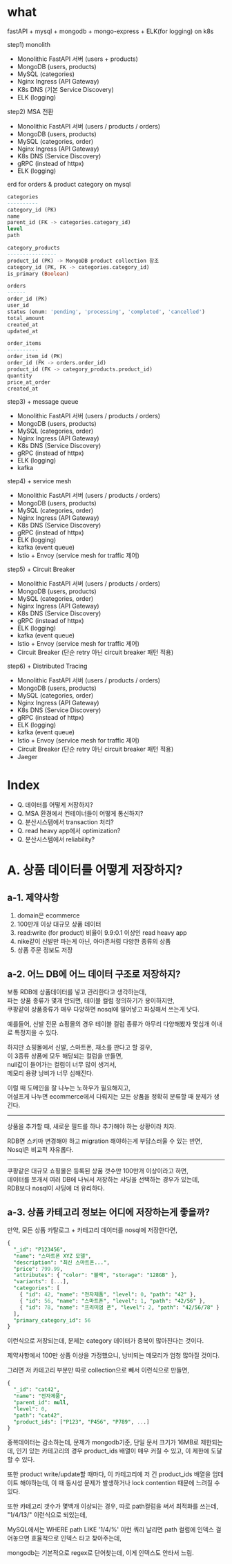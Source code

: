 # what

fastAPI + mysql + mongodb + mongo-express + ELK(for logging) on k8s

step1) monolith

- Monolithic FastAPI 서버 (users + products)
- MongoDB (users, products)
- MySQL (categories)
- Nginx Ingress (API Gateway)
- K8s DNS (기본 Service Discovery)
- ELK (logging)

step2) MSA 전환

- Monolithic FastAPI 서버 (users / products / orders)
- MongoDB (users, products)
- MySQL (categories, order)
- Nginx Ingress (API Gateway)
- K8s DNS (Service Discovery)
- gRPC (instead of httpx)
- ELK (logging)

erd for orders & product category on mysql

```sql
categories
----------
category_id (PK)
name
parent_id (FK -> categories.category_id)
level
path

category_products
----------------
product_id (PK) -> MongoDB product collection 참조
category_id (PK, FK -> categories.category_id)
is_primary (Boolean)

orders
------
order_id (PK)
user_id
status (enum: 'pending', 'processing', 'completed', 'cancelled')
total_amount
created_at
updated_at

order_items
----------
order_item_id (PK)
order_id (FK -> orders.order_id)
product_id (FK -> category_products.product_id)
quantity
price_at_order
created_at
```

step3) + message queue

- Monolithic FastAPI 서버 (users / products / orders)
- MongoDB (users, products)
- MySQL (categories, order)
- Nginx Ingress (API Gateway)
- K8s DNS (Service Discovery)
- gRPC (instead of httpx)
- ELK (logging)
- kafka

step4) + service mesh

- Monolithic FastAPI 서버 (users / products / orders)
- MongoDB (users, products)
- MySQL (categories, order)
- Nginx Ingress (API Gateway)
- K8s DNS (Service Discovery)
- gRPC (instead of httpx)
- ELK (logging)
- kafka (event queue)
- Istio + Envoy (service mesh for traffic 제어)

step5) + Circuit Breaker

- Monolithic FastAPI 서버 (users / products / orders)
- MongoDB (users, products)
- MySQL (categories, order)
- Nginx Ingress (API Gateway)
- K8s DNS (Service Discovery)
- gRPC (instead of httpx)
- ELK (logging)
- kafka (event queue)
- Istio + Envoy (service mesh for traffic 제어)
- Circuit Breaker (단순 retry 아닌 circuit breaker 패턴 적용)

step6) + Distributed Tracing

- Monolithic FastAPI 서버 (users / products / orders)
- MongoDB (users, products)
- MySQL (categories, order)
- Nginx Ingress (API Gateway)
- K8s DNS (Service Discovery)
- gRPC (instead of httpx)
- ELK (logging)
- kafka (event queue)
- Istio + Envoy (service mesh for traffic 제어)
- Circuit Breaker (단순 retry 아닌 circuit breaker 패턴 적용)
- Jaeger

# Index

- Q. 데이터를 어떻게 저장하지?
- Q. MSA 환경에서 컨테이너들이 어떻게 통신하지?
- Q. 분산시스템에서 transaction 처리?
- Q. read heavy app에서 optimization?
- Q. 분산시스템에서 reliability?

# A. 상품 데이터를 어떻게 저장하지?

## a-1. 제약사항

1. domain은 ecommerce
2. 100만개 이상 대규모 상품 데이터
3. read:write (for product) 비율이 9.9:0.1 이상인 read heavy app
4. nike같이 신발만 파는게 아닌, 아마존처럼 다양한 종류의 상품
5. 상품 주문 정보도 저장

## a-2. 어느 DB에 어느 데이터 구조로 저장하지?

보통 RDB에 상품데이터를 넣고 관리한다고 생각하는데,\
파는 상품 종류가 몇개 안되면, 테이블 컬럼 정의하기가 용이하지만,\
쿠팡같이 상품종류가 매우 다양하면 nosql에 밀어넣고 파싱해서 쓰는게 낫다.

예를들어, 신발 전문 쇼핑몰의 경우 테이블 컬럼 종류가 아무리 다양해봤자 몇십개 이내로 특정지을 수 있다.

하지만 쇼핑몰에서 신발, 스마트폰, 채소를 판다고 할 경우,\
이 3종류 상품에 모두 해당되는 컬럼을 만들면,\
null값이 들어가는 컬럼이 너무 많이 생겨서,\
메모리 용량 낭비가 너무 심해진다.

이럴 때 도메인을 잘 나누는 노하우가 필요해지고,\
어설프게 나누면 ecommerce에서 다뤄지는 모든 상품을 정확히 분류할 때 문제가 생긴다.

---

상품을 추가할 때, 새로운 필드를 하나 추가해야 하는 상황이라 치자.

RDB면 스키마 변경해야 하고 migration 해야하는게 부담스러울 수 있는 반면,\
Nosql은 비교적 자유롭다.

---

쿠팡같은 대규모 쇼핑몰은 등록된 상품 갯수만 100만개 이상이라고 하면,\
데이터를 쪼개서 여러 DB에 나눠서 저장하는 샤딩을 선택하는 경우가 있는데,\
RDB보다 nosql이 샤딩에 더 유리하다.

## a-3. 상품 카테고리 정보는 어디에 저장하는게 좋을까?

만약, 모든 상품 카탈로그 + 카테고리 데이터를 nosql에 저장한다면,

```sql
{
  "_id": "P123456",
  "name": "스마트폰 XYZ 모델",
  "description": "최신 스마트폰...",
  "price": 799.99,
  "attributes": { "color": "블랙", "storage": "128GB" },
  "variants": [...],
  "categories": [
    { "id": 42, "name": "전자제품", "level": 0, "path": "42" },
    { "id": 56, "name": "스마트폰", "level": 1, "path": "42/56" },
    { "id": 78, "name": "프리미엄 폰", "level": 2, "path": "42/56/78" }
  ],
  "primary_category_id": 56
}
```

이런식으로 저장되는데, 문제는 category 데이터가 중복이 많아진다는 것이다.

제약사항에서 100만 상품 이상을 가정했으니, 낭비되는 메모리가 엄청 많아질 것이다.

그러면 저 카테고리 부분만 따로 collection으로 빼서 이런식으로 만들면,

```sql
{
  "_id": "cat42",
  "name": "전자제품",
  "parent_id": null,
  "level": 0,
  "path": "cat42",
  "product_ids": ["P123", "P456", "P789", ...]
}
```

중복데이터는 감소하는데, 문제가 mongodb기준, 단일 문서 크기가 16MB로 제한되는데, 인기 있는 카테고리의 경우 product_ids 배열이 매우 커질 수 있고, 이 제한에 도달할 수 있다.

또한 product write/update할 때마다, 이 카테고리에 저 긴 product_ids 배열을 업데이트 해야하는데, 이 때 동시성 문제가 발생하거나 lock contention 때문에 느려질 수 있다.

또한 카테고리 갯수가 몇백개 이상되는 경우, 따로 path컬럼을 써서 최적화를 쓰는데, "1/4/13/" 이런식으로 되있는데,

MySQL에서는 WHERE path LIKE '1/4/%' 이런 쿼리 날리면 path 컬럼에 인덱스 걸어놓으면 효율적으로 인덱스 타고 찾아주는데,

mongodb는 기본적으로 regex로 단어찾는데, 이게 인덱스도 안타서 느림.
